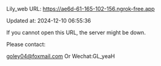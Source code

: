 Lily_web URL: https://ae6d-61-165-102-156.ngrok-free.app

Updated at: 2024-12-10 06:55:36

If you cannot open this URL, the server might be down.

Please contact: 

goley04@foxmail.com Or Wechat:GL_yeaH